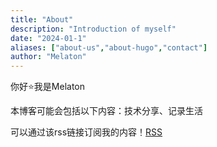 ```yaml
---
title: "About"
description: "Introduction of myself"
date: "2024-01-1"
aliases: ["about-us","about-hugo","contact"]
author: "Melaton"
---
```


你好⭐我是Melaton

本博客可能会包括以下内容：技术分享、记录生活

可以通过该rss链接订阅我的内容！[RSS](https://blog.melaton.top/index.xml)